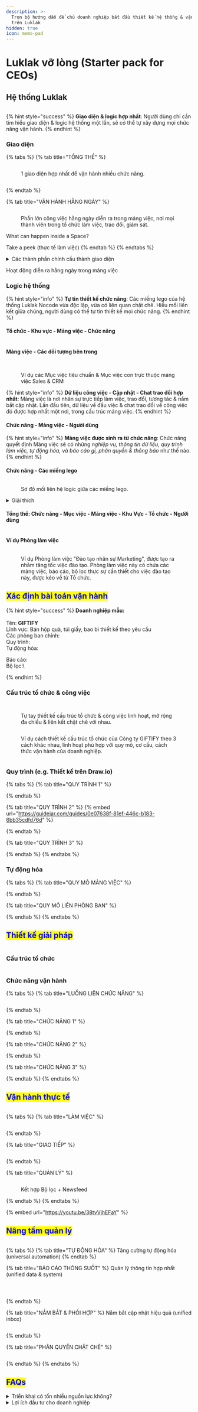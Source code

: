 ```yaml
---
description: >-
  Trọn bộ hướng dẫn để chủ doanh nghiệp bắt đầu thiết kế hệ thống & vận hành
  trên Luklak
hidden: true
icon: memo-pad
---
```


# Luklak vỡ lòng (Starter pack for CEOs)

## Hệ thống Luklak

<figure><img src="../.gitbook/assets/image (467).png" alt=""><figcaption></figcaption></figure>

{% hint style="success" %}
**Giao diện & logic hợp nhất**: Người dùng chỉ cần tìm hiểu giao diện & logic hệ thống một lần, sẽ có thể tự xây dựng mọi chức năng vận hành.&#x20;
{% endhint %}

### Giao diện



{% tabs %}
{% tab title="TỔNG THỂ" %}
<figure><img src="../.gitbook/assets/Cấu trúc UI chung.gif" alt=""><figcaption><p>1 giao diện hợp nhất để vận hành nhiều chức năng.</p></figcaption></figure>

<figure><img src="../.gitbook/assets/highlighted-GIF-2-v2.gif" alt=""><figcaption></figcaption></figure>
{% endtab %}

{% tab title="VẬN HÀNH HẰNG NGÀY" %}


<figure><img src="../.gitbook/assets/Các thành phần trong Issue.gif" alt=""><figcaption><p>Phần lớn công việc hằng ngày diễn ra trong mảng việc, nơi mọi thành viên trong tổ chức làm việc, trao đổi, giám sát.</p></figcaption></figure>

What can happen inside a Space?

Take a peek (thực tế làm việc)
{% endtab %}
{% endtabs %}

<details>

<summary>Các thành phần chính cấu thành giao diện</summary>

<mark style="color:blue;">Main menu</mark>

* Phòng làm việc:&#x20;
* Cá nhân:&#x20;
* Thông báo:
* Chat riêng:
* Mở rộng:

<mark style="color:blue;">Structure column</mark>

<mark style="color:blue;">Content Area</mark>

<mark style="color:blue;">Issue Detail</mark>

<mark style="color:blue;">Issue Types</mark>

<mark style="color:blue;">Filter</mark>

<mark style="color:blue;">Quick Action</mark>

</details>

Hoạt động diễn ra hằng ngày trong mảng việc

### Logic hệ thống

{% hint style="info" %}
**Tự tin thiết kế chức năng**: Các miếng lego của hệ thống Luklak Nocode vừa độc lập, vừa có liên quan chặt chẽ. Hiểu mối liên kết giữa chúng, người dùng có thể tự tin thiết kế mọi chức năng.
{% endhint %}

#### Tổ chức - Khu vực - Mảng việc - Chức năng

<figure><img src="../.gitbook/assets/image (435).png" alt=""><figcaption></figcaption></figure>

#### Mảng việc - Các đối tượng bên trong

<figure><img src="../.gitbook/assets/image (443).png" alt=""><figcaption></figcaption></figure>

<figure><img src="../.gitbook/assets/image (451).png" alt=""><figcaption><p>Ví dụ các Mục việc tiêu chuẩn &#x26; Mục việc con trực thuộc mảng việc Sales &#x26; CRM</p></figcaption></figure>

{% hint style="info" %}
**Dữ liệu công việc - Cập nhật - Chat trao đổi hợp nhất**: Mảng việc là nơi nhân sự trực tiếp làm việc, trao đổi, tương tác & nắm bắt cập nhật. Lần đầu tiên, dữ liệu về đầu việc & chat trao đổi về công việc đó được hợp nhất một nơi, trong cấu trúc mảng việc.
{% endhint %}

#### Chức năng - Mảng việc - Người dùng

{% hint style="info" %}
**Mảng việc được sinh ra từ chức năng**: Chức năng quyết định Mảng việc sẽ có những _nghiệp vụ, thông tin dữ liệu, quy trình làm việc, tự động hóa, và báo cáo gì, phân quyền & thông báo_ như thế nào.
{% endhint %}

#### Chức năng - Các miếng lego

<figure><img src="../.gitbook/assets/image (452).png" alt=""><figcaption><p>Sơ đồ mối liên hệ logic giữa các miếng lego.</p></figcaption></figure>

<details>

<summary>Giải thích</summary>

* **Các Thành Phần của một Chức Năng:**
  * Sơ đồ cho thấy cách một **chức năng** được xây dựng từ nhiều yếu tố cốt lõi:
    * **Mục việc**: Nhiệm vụ hoặc đối tượng trung tâm cần quản lý.
    * **Trường Tùy Chỉnh**: Thông tin bổ sung hoặc điểm dữ liệu có thể điều chỉnh để phù hợp với yêu cầu cụ thể.
    * **Quy Trình**: Quá trình hoặc chuỗi các bước mà một mục việc phải trải qua.
    * **Trò Chuyện về Mục Việc**: Cho phép giao tiếp theo thời gian thực trong bối cảnh của mỗi nhiệm vụ hoặc mục việc.
    * **Bộ lọc/NQL**: Khả năng lọc sử dụng Ngôn Ngữ Truy Vấn Tự Nhiên của Luklak để truy xuất dữ liệu cụ thể.
    * **Sơ Đồ Phân Quyền**: Xác định ai có quyền truy cập và những hành động nào họ được phép thực hiện đối với mục việc.
    * **Sơ Đồ Thông Báo**: Xác định ai nhận được thông báo khi có thay đổi xảy ra.
    * **Hộp Thư Thống Nhất**: Tập hợp tất cả thông báo, tin nhắn và cập nhật vào một nơi.
    * **Tự Động Hóa**: Cho phép kích hoạt tự động, logic và hành động dựa trên các thay đổi hoặc điều kiện.
    * **Tích Hợp**: Cho phép chức năng tương tác với các hệ thống bên ngoài thông qua webhook và API.

- **Luồng Hoạt Động:**
  * **Mục việc** là trung tâm của chức năng, và nó **bao gồm** các trường tùy chỉnh, quy trình và trò chuyện.
  * Những thay đổi trong các yếu tố này (cập nhật trường tùy chỉnh, các bước quy trình, v.v.) hoạt động như **bộ kích hoạt** cho các thông báo hoặc quy tắc tự động hóa.
  * **Sơ Đồ Phân Quyền** kiểm soát ai có thể truy cập hoặc sửa đổi mục việc, và **Sơ Đồ Thông Báo** quyết định ai được thông báo về các thay đổi.
  * Các quy tắc tự động hóa dựa trên các bộ kích hoạt, và những quy tắc này thực hiện các hành động đã được xác định trước sử dụng logic (như thay đổi một trường hoặc thông báo cho một người).
  * Dữ liệu thu thập từ các mục việc có thể được sử dụng để tạo báo cáo thông qua **Bộ lọc/NQL**, được hiển thị trên **Bảng Điều Khiển**.
  * **Hộp Thư Thống Nhất** tổng hợp tất cả các cập nhật và thông báo liên quan, giúp các thành viên trong nhóm dễ dàng cập nhật thông tin.

* **Tự Động Hóa & Tích Hợp:**
  * **Quy Tắc Tự Động Hóa**: Phần này giải thích cách bạn có thể thiết lập các quy trình tự động được kích hoạt bởi các thay đổi trong mục việc.
  * **Kích Hoạt, Logic Luồng, Hành Động**: Các quy tắc tự động hóa dựa trên những yếu tố này:
    * **Kích Hoạt**: Một điều kiện hoặc sự kiện bắt đầu quá trình tự động hóa.
    * **Logic Luồng**: Quá trình ra quyết định xác định cách thức tiến hành tự động hóa.
    * **Hành Động**: Nhiệm vụ được thực hiện tự động, như gửi thông báo hoặc cập nhật các trường.
  * **Tích Hợp, Webhook, API**: Những điều này cho phép các hệ thống bên ngoài tương tác với Luklak, nâng cao hơn nữa chức năng.&#x20;

</details>

#### Tổng thể: Chức năng - Mục việc - Mảng việc - Khu Vực - Tổ chức - Người dùng

<figure><img src="../.gitbook/assets/image (432).png" alt=""><figcaption></figcaption></figure>

#### Ví dụ Phòng làm việc

<figure><img src="../.gitbook/assets/image (449).png" alt=""><figcaption><p>Ví dụ Phòng làm việc "Đào tạo nhân sự Marketing", được tạo ra nhằm tăng tốc việc đào tạo. Phòng làm việc này có chứa các mảng việc, báo cáo, bộ lọc thực sự cần thiết cho việc đào tạo này, được kéo về từ Tổ chức. </p></figcaption></figure>



## <mark style="color:blue;">Xác định bài toán vận hành</mark>



{% hint style="success" %}
**Doanh nghiệp mẫu:** \
\
Tên: **GIFTIFY**\
Lĩnh vực: Bán hộp quà, túi giấy, bao bì thiết kế theo yêu cầu\
Các phòng ban chính: \
Quy trình:\
Tự động hóa:

Báo cáo:\
Bộ lọc:\

{% endhint %}

### Cấu trúc tổ chức & công việc

<figure><img src="../.gitbook/assets/image (113).png" alt=""><figcaption></figcaption></figure>

<figure><img src="../.gitbook/assets/image (456).png" alt=""><figcaption><p>Tự tay thiết kế cấu trúc tổ chức &#x26; công việc linh hoạt, mở rộng đa chiều &#x26; liên kết chặt chẽ với nhau.</p></figcaption></figure>

<figure><img src="../.gitbook/assets/image (459).png" alt=""><figcaption><p>Ví dụ cách thiết kế cấu trúc tổ chức của Công ty GIFTIFY theo 3 cách khác nhau, linh hoạt phù hợp với quy mô, cơ cấu, cách thức vận hành của doanh nghiệp.</p></figcaption></figure>

<figure><img src="../.gitbook/assets/image (455).png" alt=""><figcaption></figcaption></figure>

### Quy trình (e.g. Thiết kế trên Draw.io)

{% tabs %}
{% tab title="QUY TRÌNH 1" %}

{% endtab %}

{% tab title="QUY TRÌNH 2" %}
{% embed url="https://guidejar.com/guides/0e07638f-81ef-446c-b183-6bb35cdfd76d" %}


{% endtab %}

{% tab title="QUY TRÌNH 3" %}

{% endtab %}
{% endtabs %}

### Tự động hóa

{% tabs %}
{% tab title="QUY MÔ MẢNG VIỆC" %}

{% endtab %}

{% tab title="QUY MÔ LIÊN PHÒNG BAN" %}

{% endtab %}
{% endtabs %}

## <mark style="color:blue;">Thiết kế giải pháp</mark>

<figure><img src="../.gitbook/assets/image (466).png" alt=""><figcaption></figcaption></figure>

### Cấu trúc tổ chức

<figure><img src="../.gitbook/assets/image (113).png" alt=""><figcaption></figcaption></figure>

### Chức năng vận hành

{% tabs %}
{% tab title="LUỒNG LIÊN CHỨC NĂNG" %}
<figure><img src="../.gitbook/assets/luồng tổng TCS.drawio.png" alt=""><figcaption></figcaption></figure>
{% endtab %}

{% tab title="CHỨC NĂNG 1" %}

{% endtab %}

{% tab title="CHỨC NĂNG 2" %}

{% endtab %}

{% tab title="CHỨC NĂNG 3" %}

{% endtab %}
{% endtabs %}

## <mark style="color:blue;">Vận hành thực tế</mark>

<figure><img src="../.gitbook/assets/image (465).png" alt=""><figcaption></figcaption></figure>

{% tabs %}
{% tab title="LÀM VIỆC" %}
<figure><img src="../.gitbook/assets/Các thành phần trong Issue (2).gif" alt=""><figcaption></figcaption></figure>
{% endtab %}

{% tab title="GIAO TIẾP" %}
<figure><img src="../.gitbook/assets/Chat-da-tang-3 (1) (2).gif" alt=""><figcaption></figcaption></figure>
{% endtab %}

{% tab title="QUẢN LÝ" %}
<figure><img src="../.gitbook/assets/Search-and-filter-GIF-v2 (1).gif" alt=""><figcaption><p>Kết hợp Bộ lọc + Newsfeed</p></figcaption></figure>
{% endtab %}
{% endtabs %}

{% embed url="https://youtu.be/38tvVjhEFaY" %}



## <mark style="color:blue;">Nâng tầm quản lý</mark>

<figure><img src="../.gitbook/assets/image (464).png" alt=""><figcaption></figcaption></figure>

{% tabs %}
{% tab title="TỰ ĐỘNG HÓA" %}
Tăng cường tự động hóa (universal automation)
{% endtab %}

{% tab title="BÁO CÁO THÔNG SUỐT" %}
Quản lý thông tin hợp nhất (unified data & system)

<figure><img src="../.gitbook/assets/image (390).png" alt=""><figcaption></figcaption></figure>

<figure><img src="../.gitbook/assets/image (391).png" alt=""><figcaption></figcaption></figure>

<figure><img src="../.gitbook/assets/dashboard GIF (1).gif" alt=""><figcaption></figcaption></figure>
{% endtab %}

{% tab title="NẮM BẮT & PHỐI HỢP" %}
Nắm bắt cập nhật hiệu quả (unified inbox)

<figure><img src="../.gitbook/assets/Search-and-filter-GIF-v2.gif" alt=""><figcaption></figcaption></figure>
{% endtab %}

{% tab title="PHÂN QUYỀN CHẶT CHẼ" %}
<figure><img src="../.gitbook/assets/image (85).png" alt=""><figcaption></figcaption></figure>
{% endtab %}
{% endtabs %}



## <mark style="color:blue;">FAQs</mark>

<details>

<summary>Triển khai có tốn nhiều nguồn lực không?</summary>



</details>

<details>

<summary>Lợi ích đầu tư cho doanh nghiệp</summary>



</details>
